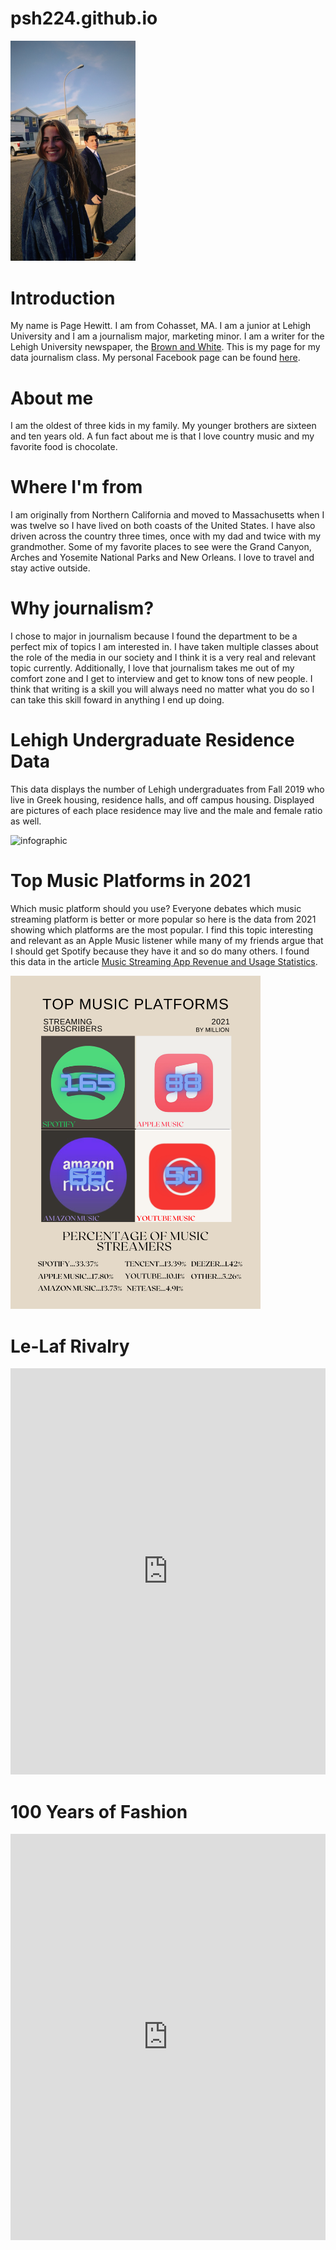 # psh224.github.io

<img src="https://raw.githubusercontent.com/psh224/psh224.github.io/main/IMG_7616.jpg" alt="Profile" width="200"/>

# Introduction
My name is Page Hewitt. I am from Cohasset, MA. I am a junior at Lehigh University and I am a journalism major, marketing minor. I am a writer for the Lehigh University newspaper, the [Brown and White](https://thebrownandwhite.com/). This is my page for my data journalism class. My personal Facebook page can be found [here](https://www.facebook.com/page.hewitt). 

# About me
I am the oldest of three kids in my family. My younger brothers are sixteen and ten years old. A fun fact about me is that I love country music and my favorite food is chocolate. 

# Where I'm from
I am originally from Northern California and moved to Massachusetts when I was twelve so I have lived on both coasts of the United States. I have also driven across the country three times, once with my dad and twice with my grandmother. Some of my favorite places to see were the Grand Canyon, Arches and Yosemite National Parks and New Orleans. I love to travel and stay active outside.

# Why journalism?
I chose to major in journalism because I found the department to be a perfect mix of topics I am interested in. I have taken multiple classes about the role of the media in our society and I think it is a very real and relevant topic currently. Additionally, I love that journalism takes me out of my comfort zone and I get to interview and get to know tons of new people. I think that writing is a skill you will always need no matter what you do so I can take this skill foward in anything I end up doing.

# Lehigh Undergraduate Residence Data
This data displays the number of Lehigh undergraduates from Fall 2019 who live in Greek housing, residence halls, and off campus housing. Displayed are pictures of each place residence may live and the male and female ratio as well.

<img src="https://raw.githubusercontent.com/psh224/psh224.github.io/main/Where%20do%20Lehigh%20undergraduates%20live.png" alt="infographic" width="400"/>

# Top Music Platforms in 2021
Which music platform should you use? Everyone debates which music streaming platform is better or more popular so here is the data from 2021 showing which platforms are the most popular. I find this topic interesting and relevant as an Apple Music listener while many of my friends argue that I should get Spotify because they have it and so do many others. I found this data in the article [Music Streaming App Revenue and Usage Statistics](https://www.businessofapps.com/data/music-streaming-market/). 

<img src="https://raw.githubusercontent.com/psh224/psh224.github.io/main/Top%20music%20platforms.png" alt="Top Music Platforms" width="400"/>

# Le-Laf Rivalry

<iframe src='https://cdn.knightlab.com/libs/timeline3/latest/embed/index.html?source=1C9lYSi34a_fgeTO_mUJbe5yLOTWrfz9NEUee1ojIEU8&font=Default&lang=en&initial_zoom=2&height=650' width='100%' height='650' webkitallowfullscreen mozallowfullscreen allowfullscreen frameborder='0'></iframe> 

# 100 Years of Fashion

<iframe src='https://cdn.knightlab.com/libs/timeline3/latest/embed/index.html?source=1_bVriRmTQBdJ4zp0o4cPvq08Mw6YTukTO4YOYP9aWpw&font=Default&lang=en&initial_zoom=2&height=650' width='100%' height='650' webkitallowfullscreen mozallowfullscreen allowfullscreen frameborder='0'></iframe>
